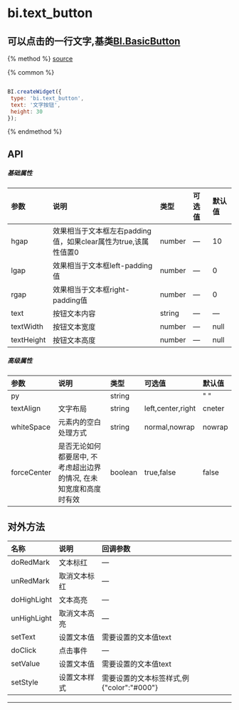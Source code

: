 # bi.text_button

## 可以点击的一行文字,基类[BI.BasicButton](/core/basicButton.md)

{% method %}
[source](https://jsfiddle.net/fineui/5p99L39q/)

{% common %}
```javascript

BI.createWidget({
 type: 'bi.text_button',
 text: '文字按钮',
 height: 30
});


```

{% endmethod %}

## API
##### 基础属性
| 参数    | 说明           | 类型  | 可选值 | 默认值
| :------ |:-------------  | :-----| :----|:----
| hgap    | 效果相当于文本框左右padding值，如果clear属性为true,该属性值置0 |  number  |  —   |     10   |
| lgap    | 效果相当于文本框left-padding值     |    number   |   —    |  0    |
| rgap    | 效果相当于文本框right-padding值     |    number  |   —    |  0    |
| text|按钮文本内容     |    string| — | — |
| textWidth| 按钮文本宽度  |   number|  — |  null    |
| textHeight    |   按钮文本高度    |    number|  —  | null |


##### 高级属性
| 参数    | 说明           | 类型  | 可选值 | 默认值
| :------ |:-------------  | :-----| :----|:----
| py |     |    string|  | " "  |
| textAlign | 文字布局      |   string    | left,center,right |   cneter    |
| whiteSpace | 元素内的空白处理方式  |    string | normal,nowrap  |  nowrap| 
| forceCenter | 是否无论如何都要居中, 不考虑超出边界的情况, 在未知宽度和高度时有效      |    boolean    | true,false |  false    |


## 对外方法
| 名称     | 说明                           |  回调参数     
| :------ |:-------------                  | :-----   
| doRedMark | 文本标红  | —  |
| unRedMark | 取消文本标红| —|
| doHighLight | 文本高亮 | —|
| unHighLight | 取消文本高亮 | —|
| setText| 设置文本值 | 需要设置的文本值text|
| doClick | 点击事件 | —|
| setValue | 设置文本值 | 需要设置的文本值text |
| setStyle | 设置文本样式 |需要设置的文本标签样式,例{"color":"#000"} |


---


